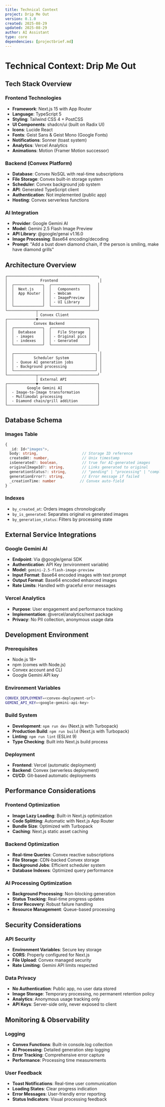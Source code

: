 ```yaml
---
title: Technical Context
project: Drip Me Out
version: 0.1.0
created: 2025-08-29
updated: 2025-08-29
author: AI Assistant
type: core
dependencies: [projectbrief.md]
---
```


# Technical Context: Drip Me Out

## Tech Stack Overview

### Frontend Technologies
- **Framework**: Next.js 15 with App Router
- **Language**: TypeScript 5
- **Styling**: Tailwind CSS 4 + PostCSS
- **UI Components**: shadcn/ui (built on Radix UI)
- **Icons**: Lucide React
- **Fonts**: Geist Sans & Geist Mono (Google Fonts)
- **Notifications**: Sonner (toast system)
- **Analytics**: Vercel Analytics
- **Animations**: Motion (Framer Motion successor)

### Backend (Convex Platform)
- **Database**: Convex NoSQL with real-time subscriptions
- **File Storage**: Convex built-in storage system
- **Scheduler**: Convex background job system
- **API**: Generated TypeScript client
- **Authentication**: Not implemented (public app)
- **Hosting**: Convex serverless functions

### AI Integration
- **Provider**: Google Gemini AI
- **Model**: Gemini 2.5 Flash Image Preview
- **API Library**: @google/genai v1.16.0
- **Image Processing**: Base64 encoding/decoding
- **Prompt**: "Add a bust down diamond chain, if the person is smiling, make have diamond grills"

## Architecture Overview

```
┌─────────────────────────────────────────┐
│               Frontend                   │
│  ┌─────────────┐  ┌─────────────────┐   │
│  │  Next.js    │  │   Components    │   │
│  │  App Router │  │ - Webcam        │   │
│  │             │  │ - ImagePreview  │   │
│  │             │  │ - UI Library    │   │
│  └─────────────┘  └─────────────────┘   │
└─────────────┬───────────────────────────┘
              │ Convex Client
┌─────────────▼───────────────────────────┐
│            Convex Backend               │
│  ┌─────────────┐  ┌─────────────────┐   │
│  │  Database   │  │   File Storage  │   │
│  │ - images    │  │ - Original pics │   │
│  │ - indexes   │  │ - Generated     │   │
│  └─────────────┘  └─────────────────┘   │
│                                         │
│  ┌─────────────────────────────────────┐ │
│  │         Scheduler System            │ │
│  │ - Queue AI generation jobs          │ │
│  │ - Background processing             │ │
│  └─────────────────────────────────────┘ │
└─────────────┬───────────────────────────┘
              │ External API
┌─────────────▼───────────────────────────┐
│         Google Gemini AI                │
│  - Image-to-Image transformation        │
│  - Multimodal processing                │
│  - Diamond chain/grill addition         │
└─────────────────────────────────────────┘
```

## Database Schema

### Images Table
```typescript
{
  _id: Id<"images">,
  body: string,                    // Storage ID reference
  createdAt: number,               // Unix timestamp
  isGenerated?: boolean,           // true for AI-generated images
  originalImageId?: string,        // Links generated to original
  generationStatus?: string,       // "pending" | "processing" | "completed" | "failed"
  generationError?: string,        // Error message if failed
  _creationTime: number           // Convex auto-field
}
```

### Indexes
- `by_created_at`: Orders images chronologically
- `by_is_generated`: Separates original vs generated images
- `by_generation_status`: Filters by processing state

## External Service Integrations

### Google Gemini AI
- **Endpoint**: Via @google/genai SDK
- **Authentication**: API Key (environment variable)
- **Model**: `gemini-2.5-flash-image-preview`
- **Input Format**: Base64 encoded images with text prompt
- **Output Format**: Base64 encoded enhanced images
- **Rate Limits**: Handled with graceful error messages

### Vercel Analytics
- **Purpose**: User engagement and performance tracking
- **Implementation**: @vercel/analytics/next package
- **Privacy**: No PII collection, anonymous usage data

## Development Environment

### Prerequisites
- Node.js 18+
- npm (comes with Node.js)
- Convex account and CLI
- Google Gemini API key

### Environment Variables
```bash
CONVEX_DEPLOYMENT=<convex-deployment-url>
GEMINI_API_KEY=<google-gemini-api-key>
```

### Build System
- **Development**: `npm run dev` (Next.js with Turbopack)
- **Production Build**: `npm run build` (Next.js with Turbopack)
- **Linting**: `npm run lint` (ESLint 9)
- **Type Checking**: Built into Next.js build process

### Deployment
- **Frontend**: Vercel (automatic deployment)
- **Backend**: Convex (serverless deployment)
- **CI/CD**: Git-based automatic deployments

## Performance Considerations

### Frontend Optimization
- **Image Lazy Loading**: Built-in Next.js optimization
- **Code Splitting**: Automatic with Next.js App Router
- **Bundle Size**: Optimized with Turbopack
- **Caching**: Next.js static asset caching

### Backend Optimization
- **Real-time Queries**: Convex reactive subscriptions
- **File Storage**: CDN-backed Convex storage
- **Background Jobs**: Efficient scheduler system
- **Database Indexes**: Optimized query performance

### AI Processing Optimization
- **Background Processing**: Non-blocking generation
- **Status Tracking**: Real-time progress updates
- **Error Recovery**: Robust failure handling
- **Resource Management**: Queue-based processing

## Security Considerations

### API Security
- **Environment Variables**: Secure key storage
- **CORS**: Properly configured for Next.js
- **File Upload**: Convex managed security
- **Rate Limiting**: Gemini API limits respected

### Data Privacy
- **No Authentication**: Public app, no user data stored
- **Image Storage**: Temporary processing, no permanent retention policy
- **Analytics**: Anonymous usage tracking only
- **API Keys**: Server-side only, never exposed to client

## Monitoring & Observability

### Logging
- **Convex Functions**: Built-in console.log collection
- **AI Processing**: Detailed generation step logging
- **Error Tracking**: Comprehensive error capture
- **Performance**: Processing time measurements

### User Feedback
- **Toast Notifications**: Real-time user communication
- **Loading States**: Clear progress indication
- **Error Messages**: User-friendly error reporting
- **Status Indicators**: Visual processing feedback
